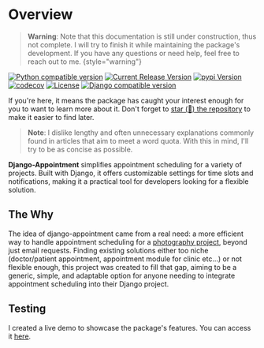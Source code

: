 # Overview

> **Warning**: Note that this documentation is still under construction, thus not complete. I will try to finish it
> while maintaining the package's development. If you have any questions or need help, feel free to reach out to me.
> {style="warning"}

[![Python compatible version](https://img.shields.io/endpoint?url=https://raw.githubusercontent.com/adamspd/django-appointment/main/python_compatible.json)](https://github.com/adamspd/django-appointment/blob/main/compatibility_matrix.md)
[![Current Release Version](https://img.shields.io/github/release/adamspd/django-appointment.svg?style=flat-square&logo=github)](https://github.com/adamspd/django-appointment/releases)
[![pypi Version](https://img.shields.io/pypi/v/django-appointment.svg?style=flat-square&logo=pypi&logoColor=white)](https://pypi.org/project/django-appointment/)
[![codecov](https://codecov.io/gh/adamspd/django-appointment/branch/main/graph/badge.svg?token=ZQZQZQZQZQ)](https://codecov.io/gh/adamspd/django-appointment)
[![License](https://img.shields.io/badge/License-Apache_2.0-blue.svg)](https://opensource.org/licenses/Apache-2.0)
[![Django compatible version](https://img.shields.io/endpoint?url=https://raw.githubusercontent.com/adamspd/django-appointment/main/django_compatible.json)](https://github.com/adamspd/django-appointment/blob/main/compatibility_matrix.md)

If you're here, it means the package has caught your interest enough for you to want to learn more about it. Don't
forget
to [star (🌟) the repository](https://docs.github.com/en/get-started/exploring-projects-on-github/saving-repositories-with-stars?WT.mc_id=academic-105485-koreyst)
to make it easier to find later.

> **Note**: I dislike lengthy and often unnecessary explanations commonly found in articles that aim to meet a word
> quota. With this in mind, I'll try to be as concise as possible.

**Django-Appointment** simplifies appointment scheduling for a variety of projects. Built with Django, it offers
customizable settings for time slots and notifications, making it a practical tool for developers looking for
a flexible solution.

## The Why

The idea of django-appointment came from a real need: a more efficient way to handle appointment scheduling for a
[photography project](https://tchiiz.com/), beyond just email requests. Finding existing solutions either too niche
(doctor/patient appointment, appointment module for clinic etc...) or not flexible enough, this project was created to
fill that gap, aiming to be a generic, simple, and adaptable option for anyone needing to integrate appointment
scheduling into their Django project.

## Testing

I created a live demo to showcase the package's features. You can access
it [here](https://django-appt.adamspierredavid.com/).
